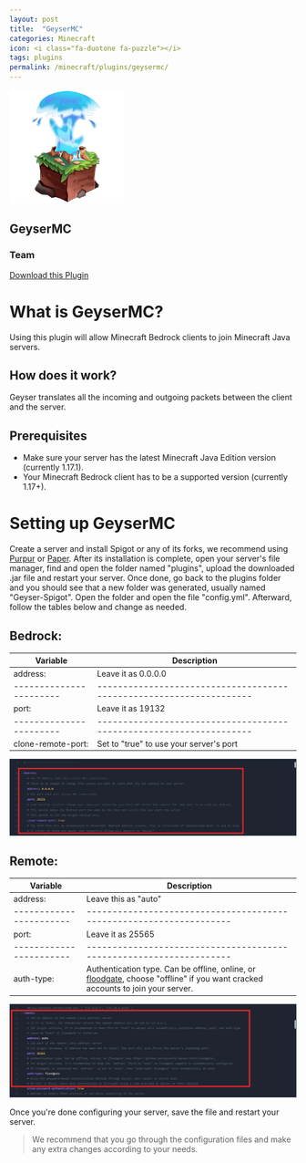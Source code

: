 ```yaml
---
layout: post
title:  "GeyserMC"
categories: Minecraft
icon: <i class="fa-duotone fa-puzzle"></i>
tags: plugins
permalink: /minecraft/plugins/geysermc/
---
```


<div class="install-plugin">
    <img style="border-radius: 7px;" src="../../../assets/images/posts/plugins/geysermc/plugin-icon.png">
    <h2>GeyserMC</h2>
    <h3>Team</h3> 
    <a href="https://ci.opencollab.dev//job/GeyserMC/job/Geyser/job/master/lastSuccessfulBuild/artifact/bootstrap/spigot/target/Geyser-Spigot.jar">Download this Plugin</a>
</div>

# What is GeyserMC?
Using this plugin will allow Minecraft Bedrock clients to join Minecraft Java servers.

## How does it work?
Geyser translates all the incoming and outgoing packets between the client and the server.

## Prerequisites

- Make sure your server has the latest Minecraft Java Edition version (currently 1.17.1).
- Your Minecraft Bedrock client has to be a supported version (currently 1.17+).


# Setting up GeyserMC

Create a server and install Spigot or any of its forks, we recommend using [Purpur](https://purpur.pl3x.net) or [Paper](https://papermc.io). After its installation is complete, open your server's file manager, find and open the folder named "plugins", upload the downloaded .jar file and restart your server. Once done, go back to the plugins folder and you should see that a new folder was generated, usually named "Geyser-Spigot". Open the folder and open the file "config.yml". Afterward, follow the tables below and change as needed.

## Bedrock:

|Variable               |Description                                                        |
|-----------------------|-------------------------------------------------------------------|
|address:               |Leave it as 0.0.0.0                                                |
|-----------------------|-------------------------------------------------------------------|
|port:                  |Leave it as 19132                                                  |
|-----------------------|-------------------------------------------------------------------|
|clone-remote-port:     |Set to "true" to use your server's port                              |

![Image](../../../assets/images/posts/plugins/geysermc/bedrock-config.png)

## Remote:

|Variable               |Description                                                        |
|-----------------------|-------------------------------------------------------------------|
|address:               |Leave this as "auto"                                               |
|-----------------------|-------------------------------------------------------------------|
|port:                  |Leave it as 25565                                                      |
|-----------------------|-------------------------------------------------------------------|
|auth-type:             |Authentication type. Can be offline, online, or [floodgate](https://github.com/GeyserMC/Geyser/wiki/Floodgate), choose "offline" if you want cracked accounts to join your server.

![Image](../../../assets/images/posts/plugins/geysermc/remote-config.png)


Once you're done configuring your server, save the file and restart your server.

> We recommend that you go through the configuration files and make any extra changes according to your needs.